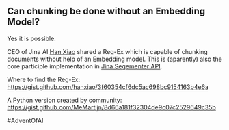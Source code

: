 ## Can chunking be done without an Embedding Model?
Yes it is possible.

CEO of Jina AI [Han Xiao](https://gist.github.com/hanxiao) shared a Reg-Ex which is capable of chunking documents without help of an Embedding model.
This is (aparently) also the core participle implementation in [Jina Segementer API](https://jina.ai/segmenter/).

Where to find the Reg-Ex: https://gist.github.com/hanxiao/3f60354cf6dc5ac698bc9154163b4e6a

A Python version created by community: https://gist.github.com/MeMartijn/8d66a181f32304de9c07c2529649c35b

#AdventOfAI 
